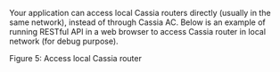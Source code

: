 Your application can access local Cassia routers directly (usually in the same network),
instead of through Cassia AC. Below is an example of running RESTful API in a web browser
to access Cassia router in local network (for debug purpose).

Figure 5: Access local Cassia router
